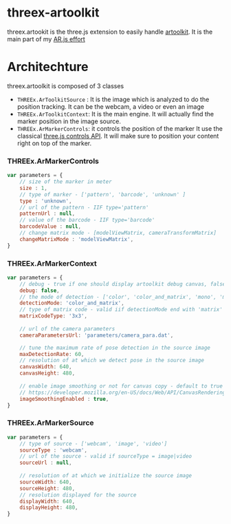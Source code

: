 # threex-artoolkit

threex.artookit is the three.js extension to easily handle [artoolkit](https://github.com/artoolkit/jsartoolkit5).
It is the main part of my [AR.js effort](http://github.com/jeromeetienne/AR.js)

# Architechture

threex.artoolkit is composed of 3 classes

- ```THREEx.ArToolkitSource``` : It is the image which is analyzed to do the position tracking.
  It can be the webcam, a video or even an image
- ```THREEx.ArToolkitContext```: It is the main engine. It will actually find the marker position
  in the image source.
- ```THREEx.ArMarkerControls```: it controls the position of the marker
  It use the classical [three.js controls API](https://github.com/mrdoob/three.js/tree/master/examples/js/controls). 
  It will make sure to position your content right on top of the marker. 


### THREEx.ArMarkerControls 

```javascript
var parameters = {
	// size of the marker in meter
	size : 1,
	// type of marker - ['pattern', 'barcode', 'unknown' ]
	type : 'unknown',
	// url of the pattern - IIF type='pattern'
	patternUrl : null,
	// value of the barcode - IIF type='barcode'
	barcodeValue : null,
	// change matrix mode - [modelViewMatrix, cameraTransformMatrix]
	changeMatrixMode : 'modelViewMatrix',
}
```

### THREEx.ArMarkerContext

```javascript
var parameters = {
	// debug - true if one should display artoolkit debug canvas, false otherwise
	debug: false,
	// the mode of detection - ['color', 'color_and_matrix', 'mono', 'mono_and_matrix']
	detectionMode: 'color_and_matrix',
	// type of matrix code - valid iif detectionMode end with 'matrix' - [3x3, 3x3_HAMMING63, 3x3_PARITY65, 4x4, 4x4_BCH_13_9_3, 4x4_BCH_13_5_5]
	matrixCodeType: '3x3',
	
	// url of the camera parameters
	cameraParametersUrl: 'parameters/camera_para.dat',

	// tune the maximum rate of pose detection in the source image
	maxDetectionRate: 60,
	// resolution of at which we detect pose in the source image
	canvasWidth: 640,
	canvasHeight: 480,
	
	// enable image smoothing or not for canvas copy - default to true
	// https://developer.mozilla.org/en-US/docs/Web/API/CanvasRenderingContext2D/imageSmoothingEnabled
	imageSmoothingEnabled : true,
}
```

### THREEx.ArMarkerSource

```javascript
var parameters = {
	// type of source - ['webcam', 'image', 'video']
	sourceType : 'webcam',
	// url of the source - valid if sourceType = image|video
	sourceUrl : null,
	
	// resolution of at which we initialize the source image
	sourceWidth: 640,
	sourceHeight: 480,
	// resolution displayed for the source 
	displayWidth: 640,
	displayHeight: 480,
}
```
